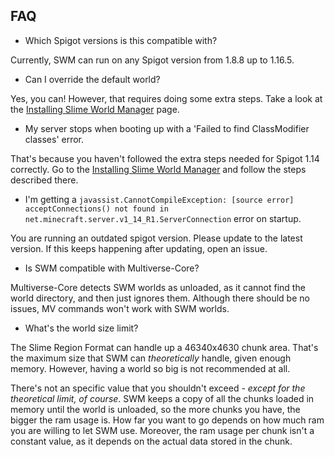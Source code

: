 
## FAQ

* Which Spigot versions is this compatible with?

Currently, SWM can run on any Spigot version from 1.8.8 up to 1.16.5.

* Can I override the default world?

Yes, you can! However, that requires doing some extra steps. Take a look at the [Installing Slime World Manager](usage/install.md) page.

* My server stops when booting up with a 'Failed to find ClassModifier classes' error.

That's because you haven't followed the extra steps needed for Spigot 1.14 correctly. Go to the [Installing Slime World Manager](usage/install.md) and follow the steps described there.

* I'm getting a `javassist.CannotCompileException: [source error] acceptConnections() not found in net.minecraft.server.v1_14_R1.ServerConnection` error on startup.

You are running an outdated spigot version. Please update to the latest version. If this keeps happening after updating, open an issue.

* Is SWM compatible with Multiverse-Core?

Multiverse-Core detects SWM worlds as unloaded, as it cannot find the world directory, and then just ignores them. Although there should be no issues, MV commands won't work with SWM worlds.

* What's the world size limit?

The Slime Region Format can handle up a 46340x4630 chunk area. That's the maximum size that SWM can _theoretically_ handle, given enough memory. However, having a world so big is not recommended at all.

There's not an specific value that you shouldn't exceed _- except for the theoretical limit, of course_. SWM keeps a copy of all the chunks loaded in memory until the world is unloaded, so the more chunks you have, the bigger the ram usage is. How far you want to go depends on how much ram you are willing to let SWM use. Moreover, the ram usage per chunk isn't a constant value, as it depends on the actual data stored in the chunk.

